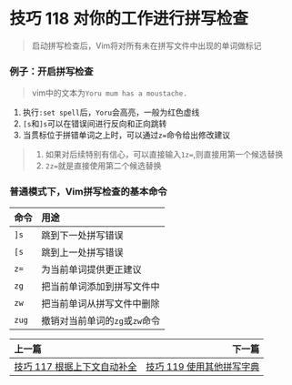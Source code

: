 # 技巧 118 对你的工作进行拼写检查 
> 启动拼写检查后，Vim将对所有未在拼写文件中出现的单词做标记

### 例子：开启拼写检查
> vim中的文本为`Yoru mum has a moustache.`

1. 执行`:set spell`后，`Yoru`会高亮，一般为红色虚线
2. `[s`和`]s`可以在错误间进行反向和正向跳转
3. 当贯标位于拼错单词之上时，可以通过`z=`命令给出修改建议
> 1. 如果对后续特别有信心，可以直接输入`1z=`,则直接用第一个候选替换
> 2. `2z=`就是直接使用第二个候选替换

### 普通模式下，Vim拼写检查的基本命令

|命令|用途|
|:---|:---|
|`]s`|跳到下一处拼写错误|
|`[s`|跳到上一处拼写错误|
|`z=`|为当前单词提供更正建议|
|`zg`|把当前单词添加到拼写文件中|
|`zw`|把当前单词从拼写文件中删除|
|`zug`|撤销对当前单词的`zg`或`zw`命令|


|上一篇|下一篇|
|:---|---:|
|[技巧 117 根据上下文自动补全](../chapter19_auto_complete/tip117.md)|[技巧 119 使用其他拼写字典](tip119.md)|
